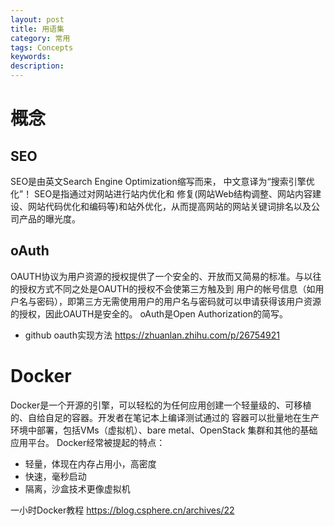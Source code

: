 ```yaml
---
layout: post
title: 用语集
category: 常用
tags: Concepts
keywords: 
description: 
---
```


# 概念
## SEO 
SEO是由英文Search Engine Optimization缩写而来， 中文意译为“搜索引擎优化”！ SEO是指通过对网站进行站内优化和
修复(网站Web结构调整、网站内容建设、网站代码优化和编码等)和站外优化，从而提高网站的网站关键词排名以及公司产品的曝光度。

## oAuth
OAUTH协议为用户资源的授权提供了一个安全的、开放而又简易的标准。与以往的授权方式不同之处是OAUTH的授权不会使第三方触及到
用户的帐号信息（如用户名与密码），即第三方无需使用用户的用户名与密码就可以申请获得该用户资源的授权，因此OAUTH是安全的。
oAuth是Open Authorization的简写。

- github oauth实现方法
https://zhuanlan.zhihu.com/p/26754921

# Docker
Docker是一个开源的引擎，可以轻松的为任何应用创建一个轻量级的、可移植的、自给自足的容器。开发者在笔记本上编译测试通过的
容器可以批量地在生产环境中部署，包括VMs（虚拟机）、bare metal、OpenStack 集群和其他的基础应用平台。 
Docker经常被提起的特点：
- 轻量，体现在内存占用小，高密度
- 快速，毫秒启动
- 隔离，沙盒技术更像虚拟机

一小时Docker教程 https://blog.csphere.cn/archives/22

